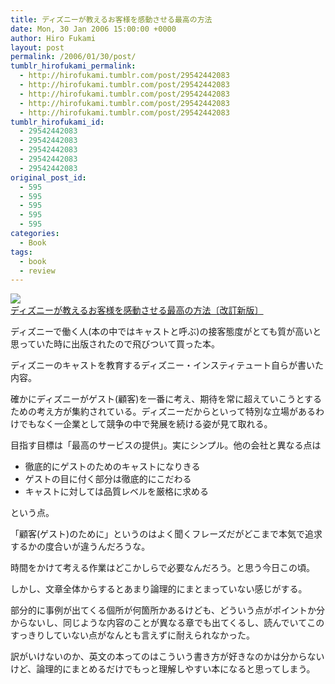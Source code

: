 ```yaml
---
title: ディズニーが教えるお客様を感動させる最高の方法
date: Mon, 30 Jan 2006 15:00:00 +0000
author: Hiro Fukami
layout: post
permalink: /2006/01/30/post/
tumblr_hirofukami_permalink:
  - http://hirofukami.tumblr.com/post/29542442083
  - http://hirofukami.tumblr.com/post/29542442083
  - http://hirofukami.tumblr.com/post/29542442083
  - http://hirofukami.tumblr.com/post/29542442083
  - http://hirofukami.tumblr.com/post/29542442083
tumblr_hirofukami_id:
  - 29542442083
  - 29542442083
  - 29542442083
  - 29542442083
  - 29542442083
original_post_id:
  - 595
  - 595
  - 595
  - 595
  - 595
categories:
  - Book
tags:
  - book
  - review
---
```

<div class="section">
  <p>
    <a href="http://www.amazon.co.jp/gp/product/4532317983/ref=as_li_tf_il?ie=UTF8&camp=247&creative=1211&creativeASIN=4532317983&linkCode=as2&tag=dsea-22" target="_blank"><img border="0" src="http://ws.assoc-amazon.jp/widgets/q?_encoding=UTF8&ASIN=4532317983&Format=_SL160_&ID=AsinImage&MarketPlace=JP&ServiceVersion=20070822&WS=1&tag=dsea-22" /></a><img src="http://www.assoc-amazon.jp/e/ir?t=dsea-22&l=as2&o=9&a=4532317983" width="1" height="1" border="0" alt="" style="border:none!important;margin:0!important;" /><br /><a href="http://www.amazon.co.jp/gp/product/4532317983/ref=as_li_tf_tl?ie=UTF8&camp=247&creative=1211&creativeASIN=4532317983&linkCode=as2&tag=dsea-22" target="_blank">ディズニーが教えるお客様を感動させる最高の方法〔改訂新版〕</a><img src="http://www.assoc-amazon.jp/e/ir?t=dsea-22&l=as2&o=9&a=4532317983" width="1" height="1" border="0" alt="" style="border:none!important;margin:0!important;" />
  </p>
  
  <p>
    ディズニーで働く人(本の中ではキャストと呼ぶ)の接客態度がとても質が高いと思っていた時に出版されたので飛びついて買った本。
  </p>
  
  <p>
    ディズニーのキャストを教育するディズニー・インスティテュート自らが書いた内容。
  </p>
  
  <p>
    確かにディズニーがゲスト(顧客)を一番に考え、期待を常に超えていこうとするための考え方が集約されている。ディズニーだからといって特別な立場があるわけでもなく一企業として競争の中で発展を続ける姿が見て取れる。
  </p>
  
  <p>
    目指す目標は「最高のサービスの提供」。実にシンプル。他の会社と異なる点は
  </p>
  
  <ul>
    <li>
      徹底的にゲストのためのキャストになりきる
    </li>
    <li>
      ゲストの目に付く部分は徹底的にこだわる
    </li>
    <li>
      キャストに対しては品質レベルを厳格に求める
    </li>
  </ul>
  
  <p>
    という点。
  </p>
  
  <p>
    「顧客(ゲスト)のために」というのはよく聞くフレーズだがどこまで本気で追求するかの度合いが違うんだろうな。
  </p>
  
  <p>
    時間をかけて考える作業はどこかしらで必要なんだろう。と思う今日この頃。
  </p>
  
  <p>
    しかし、文章全体からするとあまり論理的にまとまっていない感じがする。
  </p>
  
  <p>
    部分的に事例が出てくる個所が何箇所かあるけども、どういう点がポイントか分からないし、同じような内容のことが異なる章でも出てくるし、読んでいてこのすっきりしていない点がなんとも言えずに耐えられなかった。
  </p>
  
  <p>
    訳がいけないのか、英文の本ってのはこういう書き方が好きなのかは分からないけど、論理的にまとめるだけでもっと理解しやすい本になると思ってしまう。
  </p>
</div>